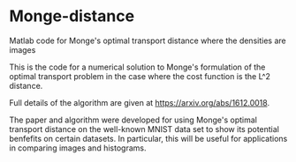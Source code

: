 # Monge-distance

Matlab code for Monge's optimal transport distance where the densities are images

This is the code for a numerical solution to Monge's formulation of the optimal transport problem in the case 
where the cost function is the L^2 distance. 

Full details of the algorithm are given at https://arxiv.org/abs/1612.0018.

The paper and algorithm were developed for using Monge's optimal transport distance on the well-known MNIST data set to
show its potential benfefits on certain datasets. In particular, this will be useful for applications in comparing images and 
histograms. 
